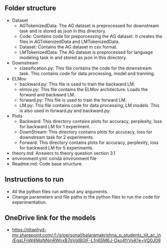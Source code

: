 ## Folder structure
- Dataset
    - AGTokenizedData: The AG dataset is preprocessed for downstream task and is stored as json in this directory.
    - Code: Contains code for preporcessing the AG dataset. It creates the files in AGTokenizedData and LMTokenizedData.
    - Dataset: Contains the AG dataset in csv format.
    - LMTokenizedData: The AG dataset is preprocessed for language modeling task in and stored as json in this directory.
- Downstream
    - classification.py: This file contains the code for the downstream task. This contains code for data processing, model and tranning.
- ELMov
    - backward.py: This file is used to train the backward LM.
    - elmov.py: This file contains the ELMov architecture. Loads the forward and backward LM.
    - forward.py: This file is used to train the forward LM.
    - LM.py: This file contains code for data processing, LM models. This is also used in forward.py and backward.py.
- Plots
    - Backward: This directory contains plots for accuracy, perplexity, loss for backward LM for 1 experiment.
    - DownStream: This directory contains plots for accuracy, loss for downstream task for 2 experiments.
    - Forward: This directory contains plots for accuracy, perplexity, loss for backward LM for 5 experiments.
- theory.md: Answers to theory question section 3.1
- environment.yml: conda environment file
- Readme.md: Code base structure.


## Instructions to run
- All the python files run without any arguments.
- Change parameters and file paths in the python files to run the code for experimentation.

## OneDrive link for the models
- https://iiitaphyd-my.sharepoint.com/:f:/g/personal/balaramakrishna_p_students_iiit_ac_in/EgsLFnW4MqNNmRWnxB7qVgIBGIF-Lfn65M6J-Dxo4frVvA?e=VQ0J09